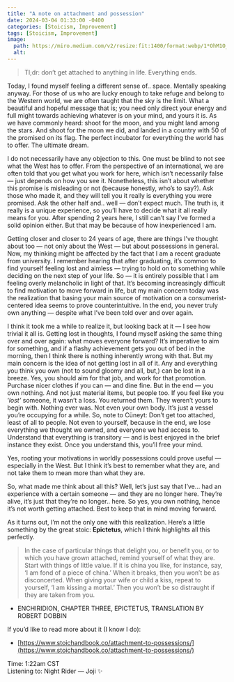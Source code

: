 ```yaml
---
title: "A note on attachment and possession"
date: 2024-03-04 01:33:00 -0400
categories: [Stoicism, Improvement]
tags: [Stoicism, Improvement]
image:
  path: https://miro.medium.com/v2/resize:fit:1400/format:webp/1*OhM1O_-6ESWk473bfX63GA.jpeg
  alt: 
---
```



> Tl;dr: don’t get attached to anything in life. Everything ends.

Today, I found myself feeling a different sense of.. space. Mentally speaking anyway. For those of us who are lucky enough to take refuge and belong to the Western world, we are often taught that the sky is the limit. What a beautiful and hopeful message that is; you need only direct your energy and full might towards achieving whatever is on your mind, and yours it is. As we have commonly heard: shoot for the moon, and you might land among the stars. And shoot for the moon we did, and landed in a country with 50 of the promised on its flag. The perfect incubator for everything the world has to offer. The ultimate dream.

I do not necessarily have any objection to this. One must be blind to not see what the West has to offer. From the perspective of an international, we are often told that you get what you work for here, which isn’t necessarily false — just depends on how you see it. Nonetheless, this isn’t about whether this promise is misleading or not (because honestly, who’s to say?). Ask those who made it, and they will tell you it really is everything you were promised. Ask the other half and.. well — don’t expect much. The truth is, it really is a unique experience, so you’ll have to decide what it all really means for you. After spending 2 years here, I still can’t say I’ve formed a solid opinion either. But that may be because of how inexperienced I am.

Getting closer and closer to 24 years of age, there are things I’ve thought about too — not only about the West — but about possessions in general. Now, my thinking might be affected by the fact that I am a recent graduate from university. I remember hearing that after graduating, it’s common to find yourself feeling lost and aimless — trying to hold on to something while deciding on the next step of your life. So — it is entirely possible that I am feeling overly melancholic in light of that. It’s becoming increasingly difficult to find motivation to move forward in life, but my main concern today was the realization that basing your main source of motivation on a consumerist-centered idea seems to prove counterintuitive. In the end, you never truly own anything — despite what I’ve been told over and over again.

I think it took me a while to realize it, but looking back at it — I see how trivial it all is. Getting lost in thoughts, I found myself asking the same thing over and over again: what moves everyone forward? It’s imperative to aim for something, and if a flashy achievement gets you out of bed in the morning, then I think there is nothing inherently wrong with that. But my main concern is the idea of not getting lost in all of it. Any and everything you think you own (not to sound gloomy and all, but,) can be lost in a breeze. Yes, you should aim for that job, and work for that promotion. Purchase nicer clothes if you can — and dine fine. But in the end — you own nothing. And not just material items, but people too. If you feel like you ‘_lost’_ someone, it wasn’t a loss. You returned them. They weren’t yours to begin with. Nothing ever was. Not even your own body. It’s just a vessel you’re occupying for a while. So, note to Cüneyt: Don’t get too attached, least of all to people. Not even to yourself, because in the end, we lose everything we thought we owned, and everyone we had access to. Understand that everything is transitory — and is best enjoyed in the brief instance they exist. Once you understand this, you’ll free your mind.

Yes, rooting your motivations in worldly possessions could prove useful — especially in the West. But I think it’s best to remember what they are, and not take them to mean more than what they are.

So, what made me think about all this? Well, let’s just say that I’ve… had an experience with a certain someone — and they are no longer here. They’re alive, it’s just that they’re no longer.. here. So yes, you own nothing, hence it’s not worth getting attached. Best to keep that in mind moving forward.

As it turns out, I’m not the only one with this realization. Here’s a little something by the great stoic: **Epictetus**, which I think highlights all this perfectly.

> In the case of particular things that delight you, or benefit you, or to which you have grown attached, remind yourself of what they are. Start with things of little value. If it is china you like, for instance, say, ‘I am fond of a piece of china.’ When it breaks, then you won’t be as disconcerted. When giving your wife or child a kiss, repeat to yourself, ‘I am kissing a mortal.’ Then you won’t be so distraught if they are taken from you.

-   ENCHIRIDION, CHAPTER THREE, EPICTETUS, TRANSLATION BY ROBERT DOBBIN

If you’d like to read more about it (I know I do):

-   [https://www.stoichandbook.co/attachment-to-possessions/](https://www.stoichandbook.co/attachment-to-possessions/)

Time: 1:22am CST  
Listening to: Night Rider — Joji ✨